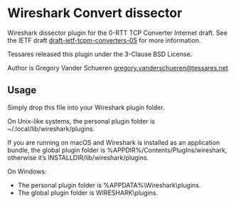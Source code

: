 # Wireshark Convert dissector

Wireshark dissector plugin for the 0-RTT TCP Converter Internet draft.
See the IETF draft [draft-ietf-tcpm-converters-05](https://datatracker.ietf.org/doc/draft-ietf-tcpm-converters) for more information.

Tessares released this plugin under the 3-Clause BSD License.

Author is Gregory Vander Schueren <gregory.vanderschueren@tessares.net>

## Usage

Simply drop this file into your Wireshark plugin folder.

On Unix-like systems, the personal plugin folder is
~/.local/lib/wireshark/plugins.

If you are running on macOS and Wireshark is installed as an application
bundle, the global plugin folder is %APPDIR%/Contents/PlugIns/wireshark,
otherwise it’s INSTALLDIR/lib/wireshark/plugins.

On Windows:
- The personal plugin folder is %APPDATA%\Wireshark\plugins.
- The global plugin folder is WIRESHARK\plugins.
